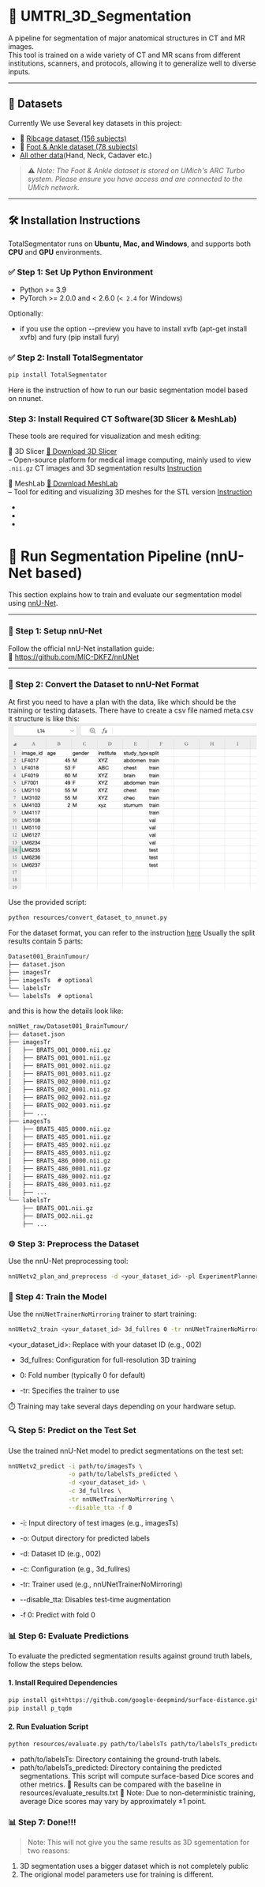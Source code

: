 # 🧠 UMTRI_3D_Segmentation

A pipeline for segmentation of major anatomical structures in CT and MR images.  
This tool is trained on a wide variety of CT and MR scans from different institutions, scanners, and protocols, allowing it to generalize well to diverse inputs.

---

## 📂 Datasets

Currently We use Several key datasets in this project:

- 🦴 [Ribcage dataset (156 subjects)](https://www.dropbox.com/home/Xingyang%20Cui/TotalSegmentator_FineTuning)
- 🦶 [Foot & Ankle dataset (78 subjects)](https://armis2.arc-ts.umich.edu/pun/sys/dashboard/files/fs//nfs/turbo/coe-mreedsensitive/Processing/Foot_and_Ankle/SK/Raw_Data)
- [All other data](https://armis2.arc-ts.umich.edu/pun/sys/dashboard/files/fs//nfs/turbo/coe-mreedsensitive/Processing)(Hand, Neck, Cadaver etc.)

> ⚠️ *Note: The Foot & Ankle dataset is stored on UMich's ARC Turbo system. Please ensure you have access and are connected to the UMich network.*

---

## 🛠️ Installation Instructions

TotalSegmentator runs on **Ubuntu, Mac, and Windows**, and supports both **CPU** and **GPU** environments.

### ✅ Step 1: Set Up Python Environment

- Python >= 3.9  
- PyTorch >= 2.0.0 and < 2.6.0 (`< 2.4` for Windows)

Optionally:
* if you use the option --preview you have to install xvfb (apt-get install xvfb) and fury (pip install fury)


### ✅ Step 2: Install TotalSegmentator
```bash
pip install TotalSegmentator
```
Here is the instruction of how to run our basic segmentation model based on nnunet.


### Step 3: Install Required CT Software(3D Slicer & MeshLab)
These tools are required for visualization and mesh editing:

🧰 3D Slicer [🔗 Download 3D Slicer](https://www.meshlab.net/)            
– Open-source platform for medical image computing, mainly used to view `.nii.gz` CT images and 3D segmentation results [Instruction](https://github.com/XingyangCui/UMTRI_3D_Segmentation/blob/main/3D_Slicer_Instruction)

🧱 MeshLab [🔗 Download MeshLab](https://www.slicer.org/)    
– Tool for editing and visualizing 3D meshes for the STL version [Instruction](https://github.com/XingyangCui/UMTRI_3D_Segmentation/blob/main/MeshLab_Instruction)




-
-
-
# 🚀 Run Segmentation Pipeline (nnU-Net based)

This section explains how to train and evaluate our segmentation model using [nnU-Net](https://github.com/MIC-DKFZ/nnUNet).

---

### 🔧 Step 1: Setup nnU-Net

Follow the official nnU-Net installation guide:  
🔗 https://github.com/MIC-DKFZ/nnUNet

---

### 📁 Step 2: Convert the Dataset to nnU-Net Format

At first you need to have a plan with the data, like which should be the training or testing datasets. There have to create a csv file named meta.csv
it structure is like this:
![Example Image](Images/1.png)



Use the provided script:
```bash
python resources/convert_dataset_to_nnunet.py
```
For the dataset format, you can refer to the instruction [here](https://github.com/MIC-DKFZ/nnUNet/blob/master/documentation/dataset_format.md)
Usually the split results contain 5 parts: 
```
Dataset001_BrainTumour/
├── dataset.json
├── imagesTr
├── imagesTs  # optional
└── labelsTr
└── labelsTs  # optional
```

and this is how the details look like:
```
nnUNet_raw/Dataset001_BrainTumour/
├── dataset.json
├── imagesTr
│   ├── BRATS_001_0000.nii.gz
│   ├── BRATS_001_0001.nii.gz
│   ├── BRATS_001_0002.nii.gz
│   ├── BRATS_001_0003.nii.gz
│   ├── BRATS_002_0000.nii.gz
│   ├── BRATS_002_0001.nii.gz
│   ├── BRATS_002_0002.nii.gz
│   ├── BRATS_002_0003.nii.gz
│   ├── ...
├── imagesTs
│   ├── BRATS_485_0000.nii.gz
│   ├── BRATS_485_0001.nii.gz
│   ├── BRATS_485_0002.nii.gz
│   ├── BRATS_485_0003.nii.gz
│   ├── BRATS_486_0000.nii.gz
│   ├── BRATS_486_0001.nii.gz
│   ├── BRATS_486_0002.nii.gz
│   ├── BRATS_486_0003.nii.gz
│   ├── ...
└── labelsTr
    ├── BRATS_001.nii.gz
    ├── BRATS_002.nii.gz
    ├── ...
```


### ⚙️ Step 3: Preprocess the Dataset

Use the nnU-Net preprocessing tool:

```bash
nnUNetv2_plan_and_preprocess -d <your_dataset_id> -pl ExperimentPlanner -c 3d_fullres -np 2
```

### 🧠 Step 4: Train the Model

Use the `nnUNetTrainerNoMirroring` trainer to start training:

```bash
nnUNetv2_train <your_dataset_id> 3d_fullres 0 -tr nnUNetTrainerNoMirroring
```
<your_dataset_id>: Replace with your dataset ID (e.g., 002)

* 3d_fullres: Configuration for full-resolution 3D training

* 0: Fold number (typically 0 for default)

* -tr: Specifies the trainer to use

⏱️ Training may take several days depending on your hardware setup.

### 🔍 Step 5: Predict on the Test Set

Use the trained nnU-Net model to predict segmentations on the test set:

```bash
nnUNetv2_predict -i path/to/imagesTs \
                 -o path/to/labelsTs_predicted \
                 -d <your_dataset_id> \
                 -c 3d_fullres \
                 -tr nnUNetTrainerNoMirroring \
                 --disable_tta -f 0
```
* -i: Input directory of test images (e.g., imagesTs)

* -o: Output directory for predicted labels

* -d: Dataset ID (e.g., 002)

* -c: Configuration (e.g., 3d_fullres)

* -tr: Trainer used (e.g., nnUNetTrainerNoMirroring)

* --disable_tta: Disables test-time augmentation

* -f 0: Predict with fold 0


### 📊 Step 6: Evaluate Predictions

To evaluate the predicted segmentation results against ground truth labels, follow the steps below.

#### 1. Install Required Dependencies

```bash
pip install git+https://github.com/google-deepmind/surface-distance.git
pip install p_tqdm
```
#### 2. Run Evaluation Script
```bash
python resources/evaluate.py path/to/labelsTs path/to/labelsTs_predicted
```
* path/to/labelsTs: Directory containing the ground-truth labels.
* path/to/labelsTs_predicted: Directory containing the predicted segmentations.
This script will compute surface-based Dice scores and other metrics.
📄 Results can be compared with the baseline in resources/evaluate_results.txt
🎯 Note: Due to non-deterministic training, average Dice scores may vary by approximately ±1 point.

### 📊 Step 7: Done!!!

> Note: This will not give you the same results as 3D sgementation for two reasons:
1. 3D segmentation uses a bigger dataset which is not completely public
2. The origional model parameters use for training is different.
